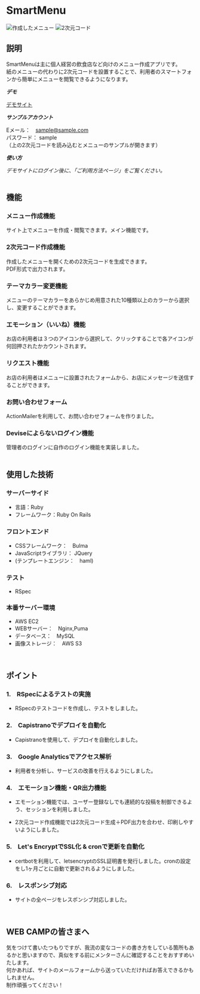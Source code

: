 # SmartMenu
  
![作成したメニュー](https://github.com/shirotaro3/images/blob/master/smartmenu.png?raw=true)
![2次元コード](https://github.com/shirotaro3/images/blob/master/qrcode.png?raw=true)

## 説明  
  
SmartMenuは主に個人経営の飲食店など向けのメニュー作成アプリです。  
紙のメニューの代わりに2次元コードを設置することで、利用者のスマートフォンから簡単にメニューを閲覧できるようになります。  
  
***デモ***  
  
[デモサイト](https://smartmenu.tokyo)  
  
***サンプルアカウント***  
  
Eメール：　sample@sample.com  
パスワード： sample  
（上の2次元コードを読み込むとメニューのサンプルが開きます）
  
***使い方***  
  
*デモサイトにログイン後に、「ご利用方法ページ」をご覧ください。*  
<br>
  
## 機能  
  
### メニュー作成機能  
サイト上でメニューを作成・閲覧できます。メイン機能です。  
  
### 2次元コード作成機能  
作成したメニューを開くための2次元コードを生成できます。  
PDF形式で出力されます。 
  
### テーマカラー変更機能  
メニューのテーマカラーをあらかじめ用意された10種類以上のカラーから選択し、変更することができます。  
  
### エモーション（いいね）機能  
お店の利用者は３つのアイコンから選択して、クリックすることで各アイコンが何回押されたかカウントされます。  
  
### リクエスト機能  
お店の利用者はメニューに設置されたフォームから、お店にメッセージを送信することができます。  

### お問い合わせフォーム  
ActionMailerを利用して、お問い合わせフォームを作りました。

### Deviseによらないログイン機能  
管理者のログインに自作のログイン機能を実装しました。  
<br>

## 使用した技術  
  
### サーバーサイド  
- 言語：Ruby  
- フレームワーク：Ruby On Rails  
  
### フロントエンド  
- CSSフレームワーク：　Bulma  
- JavaScriptライブラリ： JQuery  
- (テンプレートエンジン：　haml)  
  
### テスト  
- RSpec  
  
### 本番サーバー環境  
- AWS EC2  
- WEBサーバー：　Nginx,Puma  
- データベース：　MySQL  
- 画像ストレージ：　AWS S3  
  
<br>

## ポイント   
  
### 1.　RSpecによるテストの実施  
- RSpecのテストコードを作成し、テストをしました。  
  
### 2.　Capistranoでデプロイを自動化  
- Capistranoを使用して、デプロイを自動化しました。  
  
### 3.　Google Analyticsでアクセス解析  
- 利用者を分析し、サービスの改善を行えるようにしました。
  
### 4.　エモーション機能・QR出力機能  
- エモーション機能では、ユーザー登録なしでも連続的な投稿を制御できるよう、セッションを利用しました。  
  
- 2次元コード作成機能では2次元コード生成＋PDF出力を合わせ、印刷しやすいようにしました。  
  
### 5.　Let's EncryptでSSL化 & cronで更新を自動化  
- certbotを利用して、letsencryptのSSL証明書を発行しました。cronの設定をし1ヶ月ごとに自動で更新されるようにしました。  
  
### 6.　レスポンシブ対応  
- サイトの全ページをレスポンシブ対応しました。  
<br>
  
## WEB CAMPの皆さまへ  
気をつけて書いたつもりですが、我流の変なコードの書き方をしている箇所もあるかと思いますので、真似をする前にメンターさんに確認することをおすすめいたします。  
何かあれば、サイトのメールフォームから送っていただければお答えできるかもしれません。  
制作頑張ってください！